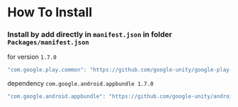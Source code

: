 # How To Install

### Install by add directly in `manifest.json` in folder `Packages/manifest.json`



for version `1.7.0`
```csharp
"com.google.play.common": "https://github.com/google-unity/google-play-common.git#1.7.0",
```


dependency `com.google.android.appbundle 1.7.0`
```cs
"com.google.android.appbundle": "https://github.com/google-unity/android-app-bundle.git#1.7.0",
```
